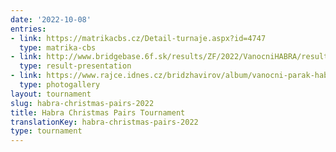 ```yaml
---
date: '2022-10-08'
entries:
- link: https://matrikacbs.cz/Detail-turnaje.aspx?id=4747
  type: matrika-cbs
- link: http://www.bridgebase.6f.sk/results/ZF/2022/VanocniHABRA/result.php?round_number=1
  type: result-presentation
- link: https://www.rajce.idnes.cz/bridzhavirov/album/vanocni-parak-habry-2022
  type: photogallery
layout: tournament
slug: habra-christmas-pairs-2022
title: Habra Christmas Pairs Tournament
translationKey: habra-christmas-pairs-2022
type: tournament
---
```


